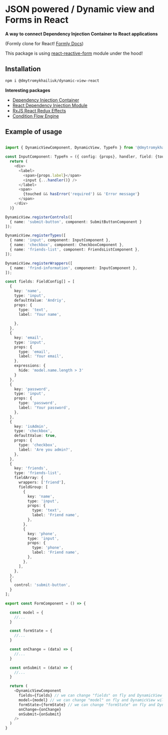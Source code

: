# JSON powered / Dynamic view and Forms in React

**A way to connect Dependency Injection Container to React applications**

(Formly clone for React! [Formly Docs](https://formly.dev/))

This package is using [react-reactive-form](https://github.com/bietkul/react-reactive-form) module under the hood!

## Installation

```sh
npm i @dmytromykhailiuk/dynamic-view-react
```

**Interesting packages**

- [Dependency Injection Container](https://www.npmjs.com/package/@dmytromykhailiuk/dependency-injection-container)
- [React Dependency Injection Module](https://www.npmjs.com/package/@dmytromykhailiuk/react-di-module)
- [RxJS React Redux Effects](https://www.npmjs.com/package/@dmytromykhailiuk/rx-react-redux-effect)
- [Condition Flow Engine](https://www.npmjs.com/package/@dmytromykhailiuk/condition-flow-engine)

## Example of usage

```typescript

import { DynamicViewComponent, DynamicView, TypeFn } from '@dmytromykhailiuk/dynamic-view-react';

const InputComponent: TypeFn = ({ config: {props}, handler, field: {touched, hasError} }) => { // example of Type declaration
  return (
    <div>
      <label>
        <span>{props.label}</span>
        <input {...handler()} />
      </label>
      <span>
        {touched && hasError('required') && 'Error message'}
      </span>
    </div>
  )}

DynamicView.registerControls([
  { name: 'submit-button', component: SubmitButtonComponent }
]);

DynamicView.registerTypes([
  { name: 'input', component: InputComponent },
  { name: 'checkbox', component: CheckboxComponent },
  { name: 'friends-list', component: FriendsListComponent },
]);

DynamicView.registerWrappers([
  { name: 'frind-information', component: InputComponent },
]);

const fields: FieldConfig[] = [
  {
    key: 'name',
    type: 'input',
    defaultValue: 'Andriy',
    props: {
      type: 'text',
      label: 'Your name',
      
    },
  },
  {
    key: 'email',
    type: 'input',
    props: {
      type: 'email',
      label: 'Your email',
    },
    expressions: {
      hide: 'model.name.length > 3'
    }
  },
  {
    key: 'password',
    type: 'input',
    props: {
      type: 'password',
      label: 'Your password',
    },
  },
  {
    key: 'isAdmin',
    type: 'checkbox',
    defaultValue: true,
    props: {
      type: 'checkbox',
      label: 'Are you admin?',
    },
  },
  {
    key: 'friends',
    type: 'friends-list',
    fieldArray: {
      wrappers: ['friend'],
      fieldGroup: [
        {
          key: 'name',
          type: 'input',
          props: {
            type: 'text',
            label: 'Friend name',
          },
        },
        {
          key: 'phone',
          type: 'input',
          props: {
            type: 'phone',
            label: 'Friend name',
          },
        },
      ],
    },
  },
  {
    control: 'submit-button',
  }
];

export const FormComponent = () => {

  const model = {
    //...
  }

  const formState = {
    //...
  }

  const onChange = (data) => {
    //...
  }

  const onSubmit = (data) => {
    //...
  }

  return (
    <DynamicViewComponent 
      fields={fields} // we can change "fields" on fly and DynamicView will rerender
      model={model} // we can change "model" on fly and DynamicView will rerender
      formState={formState} // we can change "formState" on fly and DynamicView will rerender
      onChange={onChange}
      onSubmit={onSubmit}
    />
  )
}

```
